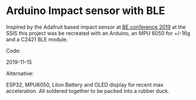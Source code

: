 # Arduino Impact sensor with BLE

Inspired by the Adafruit based impact sensor at [BE conference 2019](http://betogetherconference.com) at the SSIS this project was be recreated with an Arduino, an MPU 6050 for +/-16g and a C2421 BLE module.

Code:

2019-11-15

Alternative:

ESP32, MPU6050, LiIon Battery and OLED display for recent max acceleration. All soldered together to be packed into a rubber duck.


